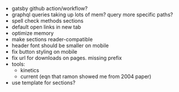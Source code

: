 - gatsby github action/workflow?
- graphql queries taking up lots of mem? query more specific paths?
- spell check methods sections
- default open links in new tab
- optimize memory
- make sections reader-compatible
- header font should be smaller on mobile
- fix button styling on mobile
- fix url for downloads on pages. missing prefix
- tools:
  - kinetics
  - current (eqn that ramon showed me from 2004 paper)
- use template for sections?
